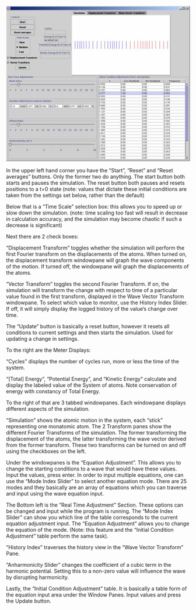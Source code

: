

![](./Harmonic_Harmonic0.jpg)



In the upper left hand corner you have the “Start”, “Reset” and “Reset averages” buttons. Only the former two do anything. The start button both starts and pauses the simulation. The reset button both pauses and resets positions to a t=0 state (note: values that dictate these initial conditions are taken from the settings set below, rather than the default)

Below that is a “Time Scale” selection box: this allows you to speed up or slow down the simulation. (note: time scaling too fast will result in decrease in calculation accuracy, and the simulation may become chaotic if such a decrease is significant)

Next there are 2 check boxes: 

“Displacement Transform” toggles whether the simulation will perform the first Fourier transform on the displacements of the atoms. When turned on, the displacement transform windowpane will graph the wave components of the motion. If turned off, the windowpane will graph the displacements of the atoms.

“Vector Transform” toggles the second Fourier Transform. If on, the simulation will transform the change with respect to time of a particular value found in the first transform, displayed in the Wave Vector Transform windowpane. To select which value to monitor, use the History Index Slider. If off, it will simply display the logged history of the value’s change over time. 

The “Update” button is basically a reset button, however it resets all conditions to current settings and then starts the simulation. Used for updating a change in settings.

 

To the right are the Meter Displays: 

“Cycles” displays the number of cycles run, more or less the time of the system. 

“[Total] Energy”, “Potential Energy”, and “Kinetic Energy” calculate and display the labeled value of the System of atoms. Note conservation of energy with constancy of Total Energy. 

To the right of that are 3 tabbed windowpanes. Each windowpane displays different aspects of the simulation. 

“Simulation” shows the atomic motion in the system, each “stick” representing one monatomic atom. The 2 Transform panes show the different Fourier Transforms of the simulation. The former transforming the displacement of the atoms, the latter transforming the wave vector derived from the former transform. These two transforms can be turned on and off using the checkboxes on the left. 

Under the windowpanes is the “Equation Adjustment”. This allows you to change the starting conditions to a wave that would have these values. Input the values, press enter. In order to input multiple equations, one can use the “Mode Index Slider” to select another equation mode. There are 25 modes and they basically are an array of equations which you can traverse and input using the wave equation input. 

The Bottom left is the “Real Time Adjustment” Section. These options can be changed and input while the program is running. The “Mode Index Slider” can show you which line of the table corresponds to the current equation adjustment input. The “Equation Adjustment” allows you to change the equation of the mode. (Note: this feature and the “Initial Condition Adjustment” table perform the same task). 

“History Index” traverses the history view in the “Wave Vector Transform” Pane.

“Anharmonicity Slider” changes the coefficient of a cubic term in the harmonic potential. Setting this to a non-zero value will influence the wave by disrupting harmonicity.
 

Lastly, the “Initial Condition Adjustment” table. It is basically a table form of the equation input area under the Window Panes. Input values and press the Update button.
